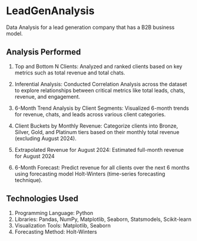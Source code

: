 # LeadGenAnalysis

Data Analysis for a lead generation company that has a B2B business model.

## Analysis Performed

1. Top and Bottom N Clients: Analyzed and ranked clients based on key metrics such as total revenue and total chats.

2. Inferential Analysis: Conducted Correlation Analysis across the dataset to explore relationships between critical metrics like total leads, chats, revenue, and engagement.

3. 6-Month Trend Analysis by Client Segments: Visualized 6-month trends for revenue, chats, and leads across various client categories.

4. Client Buckets by Monthly Revenue: Categorize clients into Bronze, Silver, Gold, and Platinum tiers based on their monthly total revenue (excluding August 2024).

5. Extrapolated Revenue for August 2024: Estimated full-month revenue for August 2024

6. 6-Month Forecast: Predict revenue for all clients over the next 6 months using forecasting model Holt-Winters (time-series forecasting technique).

## Technologies Used
1. Programming Language: Python
2. Libraries: Pandas, NumPy, Matplotlib, Seaborn, Statsmodels, Scikit-learn
3. Visualization Tools: Matplotlib, Seaborn
4. Forecasting Method: Holt-Winters
